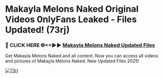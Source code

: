 # Makayla Melons Naked Original Videos 0nlyFans Leaked - Files Updated! (73rj)

<h3>🔴 CLICK HERE 🌐==►► <a href="https://tinyurl.com/up5wt9bj" rel="nofollow">Makayla Melons Naked Updated Files</a></h3>

Get Makayla Melons Naked and all content. Now you can access all videos and pictures of Makayla Melons Naked. New Updated Files 2025!

[![73rj](https://i.imgur.com/ABiUzMV.gif)](https://tinyurl.com/up5wt9bj)
